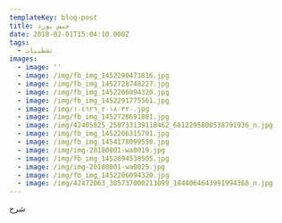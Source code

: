 ```yaml
---
templateKey: blog-post
title: جبس بورد
date: 2018-02-01T15:04:10.000Z
tags:
  - تشطيبات
images:
  - image: ''
  - image: /img/fb_img_1452290471816.jpg
  - image: /img/fb_img_1452728748227.jpg
  - image: /img/fb_img_1452206094320.jpg
  - image: /img/fb_img_1452291775561.jpg
  - image: /img/٢٠١٨٠٣٢٠_١٠٤٦٢٦.jpg
  - image: /img/fb_img_1452728691881.jpg
  - image: /img/42405825_250733139118462_6812295800538791936_n.jpg
  - image: /img/fb_img_1452206315701.jpg
  - image: /img/fb_img_1454178099550.jpg
  - image: /img/img-20180801-wa0019.jpg
  - image: /img/fb_img_1452894538505.jpg
  - image: /img/img-20180801-wa0025.jpg
  - image: /img/fb_img_1452206094320.jpg
  - image: /img/42472063_305737000213099_1844064643991994368_n.jpg
---
```

شرح

